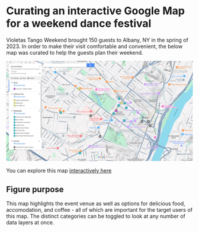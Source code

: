 # Curating an interactive Google Map for a weekend dance festival

Violetas Tango Weekend brought 150 guests to Albany, NY in the spring of 2023. In order to make their visit comfortable and convenient, the below map was curated to help the guests plan their weekend.

![Around Albany](/assets/AroundAlbany.png)

You can explore this map [interactively here](https://www.google.com/maps/d/u/0/edit?mid=1xmjuCl1qbUg7AACU37NwCa5K9WECpJPo&usp=sharing)

## Figure purpose
This map highlights the event venue as well as options for delicious food, accomodation, and coffee - all of which are important for the target users of this map. The distinct categories can be toggled to look at any number of data layers at once.
